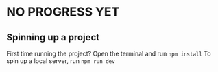# NO PROGRESS YET
## Spinning up a project
First time running the project? Open the terminal and run `npm install`
To spin up a local server, run `npm run dev`
